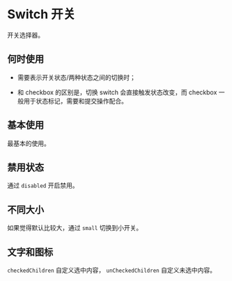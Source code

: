 # Switch 开关

开关选择器。

## 何时使用

- 需要表示开关状态/两种状态之间的切换时；

- 和 checkbox 的区别是，切换 switch 会直接触发状态改变，而 checkbox 一般用于状态标记，需要和提交操作配合。

## 基本使用

最基本的使用。

<code src="./demos/basic.tsx"></code>

## 禁用状态

通过 `disabled` 开启禁用。

<code src="./demos/disabled.tsx" ></code>

## 不同大小

如果觉得默认比较大，通过 `small` 切换到小开关。

<code src="./demos/size.tsx" ></code>

## 文字和图标

`checkedChildren` 自定义选中内容， `unCheckedChildren` 自定义未选中内容。

<code src="./demos/checkedChildren.tsx" ></code>
